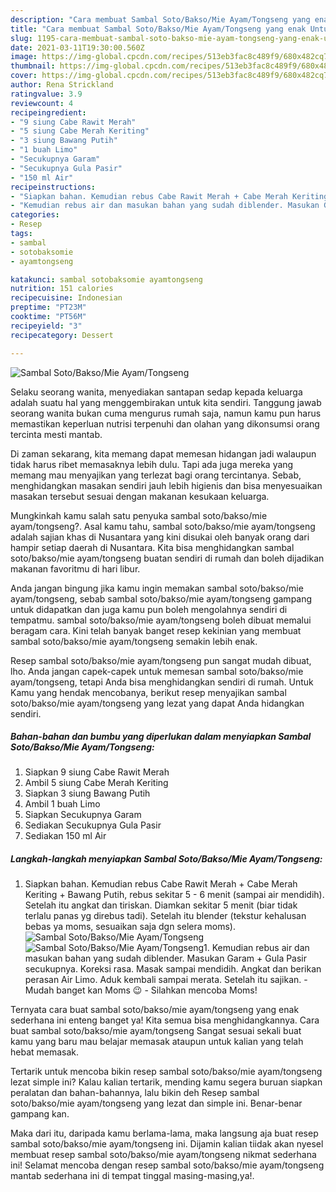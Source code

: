 ```yaml
---
description: "Cara membuat Sambal Soto/Bakso/Mie Ayam/Tongseng yang enak Untuk Jualan"
title: "Cara membuat Sambal Soto/Bakso/Mie Ayam/Tongseng yang enak Untuk Jualan"
slug: 1195-cara-membuat-sambal-soto-bakso-mie-ayam-tongseng-yang-enak-untuk-jualan
date: 2021-03-11T19:30:00.560Z
image: https://img-global.cpcdn.com/recipes/513eb3fac8c489f9/680x482cq70/sambal-sotobaksomie-ayamtongseng-foto-resep-utama.jpg
thumbnail: https://img-global.cpcdn.com/recipes/513eb3fac8c489f9/680x482cq70/sambal-sotobaksomie-ayamtongseng-foto-resep-utama.jpg
cover: https://img-global.cpcdn.com/recipes/513eb3fac8c489f9/680x482cq70/sambal-sotobaksomie-ayamtongseng-foto-resep-utama.jpg
author: Rena Strickland
ratingvalue: 3.9
reviewcount: 4
recipeingredient:
- "9 siung Cabe Rawit Merah"
- "5 siung Cabe Merah Keriting"
- "3 siung Bawang Putih"
- "1 buah Limo"
- "Secukupnya Garam"
- "Secukupnya Gula Pasir"
- "150 ml Air"
recipeinstructions:
- "Siapkan bahan. Kemudian rebus Cabe Rawit Merah + Cabe Merah Keriting + Bawang Putih, rebus sekitar 5 - 6 menit (sampai air mendidih). Setelah itu angkat dan tiriskan. Diamkan sekitar 5 menit (biar tidak terlalu panas yg direbus tadi). Setelah itu blender (tekstur kehalusan bebas ya moms, sesuaikan saja dgn selera moms)."
- "Kemudian rebus air dan masukan bahan yang sudah diblender. Masukan Garam + Gula Pasir secukupnya. Koreksi rasa. Masak sampai mendidih. Angkat dan berikan perasan Air Limo. Aduk kembali sampai merata. Setelah itu sajikan. Mudah banget kan Moms 😉 Silahkan mencoba Moms!"
categories:
- Resep
tags:
- sambal
- sotobaksomie
- ayamtongseng

katakunci: sambal sotobaksomie ayamtongseng 
nutrition: 151 calories
recipecuisine: Indonesian
preptime: "PT23M"
cooktime: "PT56M"
recipeyield: "3"
recipecategory: Dessert

---
```



![Sambal Soto/Bakso/Mie Ayam/Tongseng](https://img-global.cpcdn.com/recipes/513eb3fac8c489f9/680x482cq70/sambal-sotobaksomie-ayamtongseng-foto-resep-utama.jpg)

Selaku seorang wanita, menyediakan santapan sedap kepada keluarga adalah suatu hal yang menggembirakan untuk kita sendiri. Tanggung jawab seorang  wanita bukan cuma mengurus rumah saja, namun kamu pun harus memastikan keperluan nutrisi terpenuhi dan olahan yang dikonsumsi orang tercinta mesti mantab.

Di zaman  sekarang, kita memang dapat memesan hidangan jadi walaupun tidak harus ribet memasaknya lebih dulu. Tapi ada juga mereka yang memang mau menyajikan yang terlezat bagi orang tercintanya. Sebab, menghidangkan masakan sendiri jauh lebih higienis dan bisa menyesuaikan masakan tersebut sesuai dengan makanan kesukaan keluarga. 



Mungkinkah kamu salah satu penyuka sambal soto/bakso/mie ayam/tongseng?. Asal kamu tahu, sambal soto/bakso/mie ayam/tongseng adalah sajian khas di Nusantara yang kini disukai oleh banyak orang dari hampir setiap daerah di Nusantara. Kita bisa menghidangkan sambal soto/bakso/mie ayam/tongseng buatan sendiri di rumah dan boleh dijadikan makanan favoritmu di hari libur.

Anda jangan bingung jika kamu ingin memakan sambal soto/bakso/mie ayam/tongseng, sebab sambal soto/bakso/mie ayam/tongseng gampang untuk didapatkan dan juga kamu pun boleh mengolahnya sendiri di tempatmu. sambal soto/bakso/mie ayam/tongseng boleh dibuat memalui beragam cara. Kini telah banyak banget resep kekinian yang membuat sambal soto/bakso/mie ayam/tongseng semakin lebih enak.

Resep sambal soto/bakso/mie ayam/tongseng pun sangat mudah dibuat, lho. Anda jangan capek-capek untuk memesan sambal soto/bakso/mie ayam/tongseng, tetapi Anda bisa menghidangkan sendiri di rumah. Untuk Kamu yang hendak mencobanya, berikut resep menyajikan sambal soto/bakso/mie ayam/tongseng yang lezat yang dapat Anda hidangkan sendiri.

<!--inarticleads1-->

##### Bahan-bahan dan bumbu yang diperlukan dalam menyiapkan Sambal Soto/Bakso/Mie Ayam/Tongseng:

1. Siapkan 9 siung Cabe Rawit Merah
1. Ambil 5 siung Cabe Merah Keriting
1. Siapkan 3 siung Bawang Putih
1. Ambil 1 buah Limo
1. Siapkan Secukupnya Garam
1. Sediakan Secukupnya Gula Pasir
1. Sediakan 150 ml Air




<!--inarticleads2-->

##### Langkah-langkah menyiapkan Sambal Soto/Bakso/Mie Ayam/Tongseng:

1. Siapkan bahan. Kemudian rebus Cabe Rawit Merah + Cabe Merah Keriting + Bawang Putih, rebus sekitar 5 - 6 menit (sampai air mendidih). Setelah itu angkat dan tiriskan. Diamkan sekitar 5 menit (biar tidak terlalu panas yg direbus tadi). Setelah itu blender (tekstur kehalusan bebas ya moms, sesuaikan saja dgn selera moms).
<img src="https://img-global.cpcdn.com/steps/a0fcb1f761e68b16/160x128cq70/sambal-sotobaksomie-ayamtongseng-langkah-memasak-1-foto.jpg" alt="Sambal Soto/Bakso/Mie Ayam/Tongseng"><img src="https://img-global.cpcdn.com/steps/db41356c9df2ec18/160x128cq70/sambal-sotobaksomie-ayamtongseng-langkah-memasak-1-foto.jpg" alt="Sambal Soto/Bakso/Mie Ayam/Tongseng">1. Kemudian rebus air dan masukan bahan yang sudah diblender. Masukan Garam + Gula Pasir secukupnya. Koreksi rasa. Masak sampai mendidih. Angkat dan berikan perasan Air Limo. Aduk kembali sampai merata. Setelah itu sajikan. - Mudah banget kan Moms 😉 - Silahkan mencoba Moms!




Ternyata cara buat sambal soto/bakso/mie ayam/tongseng yang enak sederhana ini enteng banget ya! Kita semua bisa menghidangkannya. Cara buat sambal soto/bakso/mie ayam/tongseng Sangat sesuai sekali buat kamu yang baru mau belajar memasak ataupun untuk kalian yang telah hebat memasak.

Tertarik untuk mencoba bikin resep sambal soto/bakso/mie ayam/tongseng lezat simple ini? Kalau kalian tertarik, mending kamu segera buruan siapkan peralatan dan bahan-bahannya, lalu bikin deh Resep sambal soto/bakso/mie ayam/tongseng yang lezat dan simple ini. Benar-benar gampang kan. 

Maka dari itu, daripada kamu berlama-lama, maka langsung aja buat resep sambal soto/bakso/mie ayam/tongseng ini. Dijamin kalian tiidak akan nyesel membuat resep sambal soto/bakso/mie ayam/tongseng nikmat sederhana ini! Selamat mencoba dengan resep sambal soto/bakso/mie ayam/tongseng mantab sederhana ini di tempat tinggal masing-masing,ya!.

